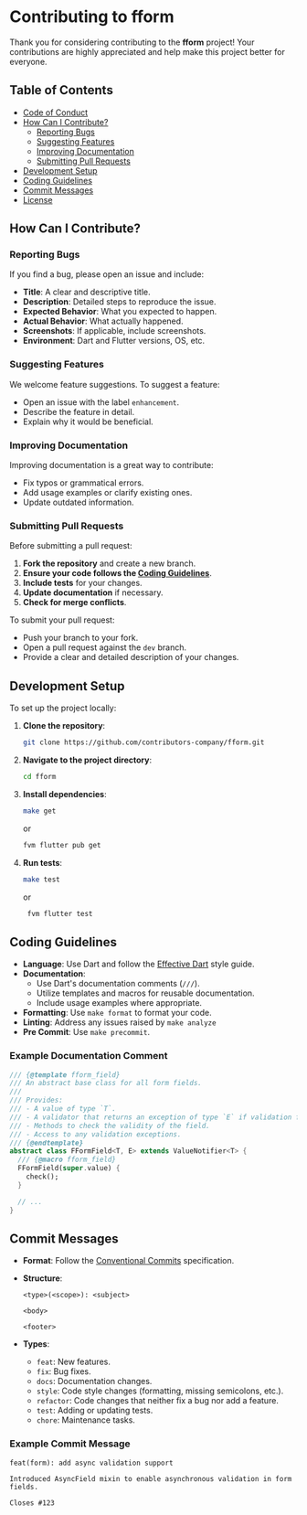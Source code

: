 # Contributing to fform

Thank you for considering contributing to the **fform** project! Your contributions are highly appreciated and help make this project better for everyone.

## Table of Contents

- [Code of Conduct](#code-of-conduct)
- [How Can I Contribute?](#how-can-i-contribute)
    - [Reporting Bugs](#reporting-bugs)
    - [Suggesting Features](#suggesting-features)
    - [Improving Documentation](#improving-documentation)
    - [Submitting Pull Requests](#submitting-pull-requests)
- [Development Setup](#development-setup)
- [Coding Guidelines](#coding-guidelines)
- [Commit Messages](#commit-messages)
- [License](#license)

## How Can I Contribute?

### Reporting Bugs

If you find a bug, please open an issue and include:

- **Title**: A clear and descriptive title.
- **Description**: Detailed steps to reproduce the issue.
- **Expected Behavior**: What you expected to happen.
- **Actual Behavior**: What actually happened.
- **Screenshots**: If applicable, include screenshots.
- **Environment**: Dart and Flutter versions, OS, etc.

### Suggesting Features

We welcome feature suggestions. To suggest a feature:

- Open an issue with the label `enhancement`.
- Describe the feature in detail.
- Explain why it would be beneficial.

### Improving Documentation

Improving documentation is a great way to contribute:

- Fix typos or grammatical errors.
- Add usage examples or clarify existing ones.
- Update outdated information.

### Submitting Pull Requests

Before submitting a pull request:

1. **Fork the repository** and create a new branch.
2. **Ensure your code follows the [Coding Guidelines](#coding-guidelines)**.
3. **Include tests** for your changes.
4. **Update documentation** if necessary.
5. **Check for merge conflicts**.

To submit your pull request:

- Push your branch to your fork.
- Open a pull request against the `dev` branch.
- Provide a clear and detailed description of your changes.

## Development Setup

To set up the project locally:

1. **Clone the repository**:

   ```bash
   git clone https://github.com/contributors-company/fform.git
   ```

2. **Navigate to the project directory**:

   ```bash
   cd fform
   ```

3. **Install dependencies**:

   ```bash
   make get
   ```
   
   or
   ```bash
   fvm flutter pub get
   ```

4. **Run tests**:

   ```bash
   make test
   ```
   or
   ```bash
    fvm flutter test
   ```

## Coding Guidelines

- **Language**: Use Dart and follow the [Effective Dart](https://dart.dev/guides/language/effective-dart) style guide.
- **Documentation**:
    - Use Dart's documentation comments (`///`).
    - Utilize templates and macros for reusable documentation.
    - Include usage examples where appropriate.
- **Formatting**: Use `make format` to format your code.
- **Linting**: Address any issues raised by `make analyze`
- **Pre Commit**: Use `make precommit`.

### Example Documentation Comment

```dart
/// {@template fform_field}
/// An abstract base class for all form fields.
///
/// Provides:
/// - A value of type `T`.
/// - A validator that returns an exception of type `E` if validation fails.
/// - Methods to check the validity of the field.
/// - Access to any validation exceptions.
/// {@endtemplate}
abstract class FFormField<T, E> extends ValueNotifier<T> {
  /// {@macro fform_field}
  FFormField(super.value) {
    check();
  }

  // ...
}
```

## Commit Messages

- **Format**: Follow the [Conventional Commits](https://www.conventionalcommits.org/) specification.
- **Structure**:

  ```
  <type>(<scope>): <subject>

  <body>

  <footer>
  ```

- **Types**:

    - `feat`: New features.
    - `fix`: Bug fixes.
    - `docs`: Documentation changes.
    - `style`: Code style changes (formatting, missing semicolons, etc.).
    - `refactor`: Code changes that neither fix a bug nor add a feature.
    - `test`: Adding or updating tests.
    - `chore`: Maintenance tasks.

### Example Commit Message

```
feat(form): add async validation support

Introduced AsyncField mixin to enable asynchronous validation in form fields.

Closes #123
```
